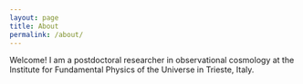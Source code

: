 ```yaml
---
layout: page
title: About
permalink: /about/
---
```


Welcome! I am a postdoctoral researcher in observational cosmology at the 
Institute for Fundamental Physics of the Universe in Trieste, Italy. 


